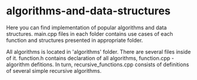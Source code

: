# algorithms-and-data-structures

Here you can find implementation of popular algorithms and data structures.
main.cpp files in each folder contains use cases of each function and structures presented in appropriate folder.

All algorithms is located in 'algorithms' folder. There are several files inside of it.
function.h contains declaration of all algorithms, function.cpp - algorithm defitions. 
In turn, recursive_functions.cpp consists of definitions of several simple recursive algorithms.
